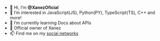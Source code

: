 - 👋 Hi, I’m **@XanezOficial**
- 👀 I’m interested in JavaScript(JS), Python(PY), TypeScript(TS), C++ and more!
- 🌱 I’m currently learning Docs about APIs
- 💞️ Official owner of Xanez
- 📫 Find me on my [social networks](https://xanez.xyz/social)

<!---
XanHelpers/XanHelpers is a ✨ special ✨ repository because its `README.md` (this file) appears on your GitHub profile.
You can click the Preview link to take a look at your changes.
--->
